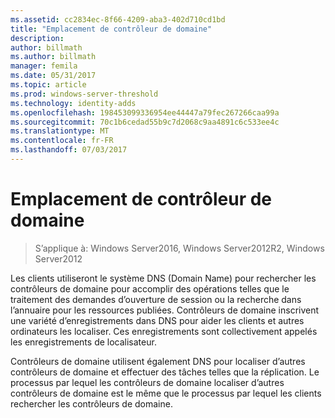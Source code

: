 ```yaml
---
ms.assetid: cc2834ec-8f66-4209-aba3-402d710cd1bd
title: "Emplacement de contrôleur de domaine"
description: 
author: billmath
ms.author: billmath
manager: femila
ms.date: 05/31/2017
ms.topic: article
ms.prod: windows-server-threshold
ms.technology: identity-adds
ms.openlocfilehash: 198453099336954ee44447a79fec267266caa99a
ms.sourcegitcommit: 70c1b6cedad55b9c7d2068c9aa4891c6c533ee4c
ms.translationtype: MT
ms.contentlocale: fr-FR
ms.lasthandoff: 07/03/2017
---
```

# <a name="domain-controller-location"></a>Emplacement de contrôleur de domaine

>S’applique à: Windows Server2016, Windows Server2012R2, Windows Server2012

Les clients utiliseront le système DNS (Domain Name) pour rechercher les contrôleurs de domaine pour accomplir des opérations telles que le traitement des demandes d’ouverture de session ou la recherche dans l’annuaire pour les ressources publiées. Contrôleurs de domaine inscrivent une variété d’enregistrements dans DNS pour aider les clients et autres ordinateurs les localiser. Ces enregistrements sont collectivement appelés les enregistrements de localisateur.  
  
Contrôleurs de domaine utilisent également DNS pour localiser d’autres contrôleurs de domaine et effectuer des tâches telles que la réplication. Le processus par lequel les contrôleurs de domaine localiser d’autres contrôleurs de domaine est le même que le processus par lequel les clients rechercher les contrôleurs de domaine.  
  


